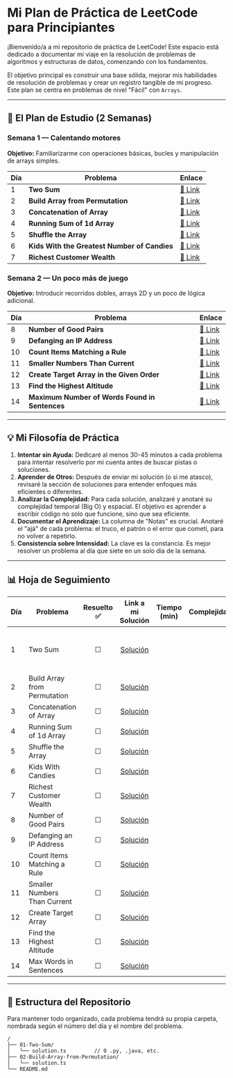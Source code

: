 # Mi Plan de Práctica de LeetCode para Principiantes

¡Bienvenido/a a mi repositorio de práctica de LeetCode! Este espacio está dedicado a documentar mi viaje en la resolución de problemas de algoritmos y estructuras de datos, comenzando con los fundamentos.

El objetivo principal es construir una base sólida, mejorar mis habilidades de resolución de problemas y crear un registro tangible de mi progreso. Este plan se centra en problemas de nivel "Fácil" con `Arrays`.

---

## 🚀 El Plan de Estudio (2 Semanas)

### **Semana 1 — Calentando motores**
**Objetivo:** Familiarizarme con operaciones básicas, bucles y manipulación de arrays simples.

| Día | Problema | Enlace |
| --- | ------------------------------------------ | ---------------------------------------------------------------------------------- |
| 1 | **Two Sum** | [🔗 Link](https://leetcode.com/problems/two-sum/) |
| 2 | **Build Array from Permutation** | [🔗 Link](https://leetcode.com/problems/build-array-from-permutation/) |
| 3 | **Concatenation of Array** | [🔗 Link](https://leetcode.com/problems/concatenation-of-array/) |
| 4 | **Running Sum of 1d Array** | [🔗 Link](https://leetcode.com/problems/running-sum-of-1d-array/) |
| 5 | **Shuffle the Array** | [🔗 Link](https://leetcode.com/problems/shuffle-the-array/) |
| 6 | **Kids With the Greatest Number of Candies** | [🔗 Link](https://leetcode.com/problems/kids-with-the-greatest-number-of-candies/) |
| 7 | **Richest Customer Wealth** | [🔗 Link](https://leetcode.com/problems/richest-customer-wealth/) |

### **Semana 2 — Un poco más de juego**
**Objetivo:** Introducir recorridos dobles, arrays 2D y un poco de lógica adicional.

| Día | Problema | Enlace |
| --- | -------------------------------------------- | ------------------------------------------------------------------------------------ |
| 8 | **Number of Good Pairs** | [🔗 Link](https://leetcode.com/problems/number-of-good-pairs/) |
| 9 | **Defanging an IP Address** | [🔗 Link](https://leetcode.com/problems/defanging-an-ip-address/) |
| 10 | **Count Items Matching a Rule** | [🔗 Link](https://leetcode.com/problems/count-items-matching-a-rule/) |
| 11 | **Smaller Numbers Than Current** | [🔗 Link](https://leetcode.com/problems/smaller-numbers-than-current/) |
| 12 | **Create Target Array in the Given Order** | [🔗 Link](https://leetcode.com/problems/create-target-array-in-the-given-order/) |
| 13 | **Find the Highest Altitude** | [🔗 Link](https://leetcode.com/problems/find-the-highest-altitude/) |
| 14 | **Maximum Number of Words Found in Sentences** | [🔗 Link](https://leetcode.com/problems/maximum-number-of-words-found-in-sentences/) |

---

## 💡 Mi Filosofía de Práctica

1.  **Intentar sin Ayuda:** Dedicaré al menos 30-45 minutos a cada problema para intentar resolverlo por mi cuenta antes de buscar pistas o soluciones.
2.  **Aprender de Otros:** Después de enviar mi solución (o si me atasco), revisaré la sección de soluciones para entender enfoques más eficientes o diferentes.
3.  **Analizar la Complejidad:** Para cada solución, analizaré y anotaré su complejidad temporal (Big O) y espacial. El objetivo es aprender a escribir código no solo que funcione, sino que sea eficiente.
4.  **Documentar el Aprendizaje:** La columna de "Notas" es crucial. Anotaré el "ajá" de cada problema: el truco, el patrón o el error que cometí, para no volver a repetirlo.
5.  **Consistencia sobre Intensidad:** La clave es la constancia. Es mejor resolver un problema al día que siete en un solo día de la semana.

---

## 📊 Hoja de Seguimiento

| Día | Problema | Resuelto ✅ | Link a mi Solución | Tiempo (min) | Complejidad | Nota / Aprendizaje Clave |
| --- | ------------------------------------------ |:----------:| :-------------------: | :----------: | :---------: | -------------------------- |
| 1 | Two Sum | ☐ | [Solución]() | | | Entender la solución O(n) con HashMap es clave. |
| 2 | Build Array from Permutation | ☐ | [Solución]() | | | |
| 3 | Concatenation of Array | ☐ | [Solución]() | | | |
| 4 | Running Sum of 1d Array | ☐ | [Solución]() | | | |
| 5 | Shuffle the Array | ☐ | [Solución]() | | | |
| 6 | Kids With Candies | ☐ | [Solución]() | | | |
| 7 | Richest Customer Wealth | ☐ | [Solución]() | | | |
| 8 | Number of Good Pairs | ☐ | [Solución]() | | | |
| 9 | Defanging an IP Address | ☐ | [Solución]() | | | |
| 10 | Count Items Matching a Rule | ☐ | [Solución]() | | | |
| 11 | Smaller Numbers Than Current | ☐ | [Solución]() | | | |
| 12 | Create Target Array | ☐ | [Solución]() | | | |
| 13 | Find the Highest Altitude | ☐ | [Solución]() | | | |
| 14 | Max Words in Sentences | ☐ | [Solución]() | | | |

---

## 📂 Estructura del Repositorio

Para mantener todo organizado, cada problema tendrá su propia carpeta, nombrada según el número del día y el nombre del problema.

```
/
├── 01-Two-Sum/
│   └── solution.ts         // O .py, .java, etc.
├── 02-Build-Array-from-Permutation/
│   └── solution.ts
└── README.md
```